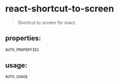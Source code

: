 # react-shortcut-to-screen
> Shortcut to screen for react.


## properties:
```javascript
AUTO_PROPERTIES
```

## usage:
```jsx
AUTO_USAGE
```
